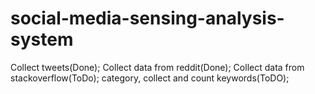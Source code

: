 # social-media-sensing-analysis-system
Collect tweets(Done);
Collect data from reddit(Done);
Collect data from stackoverflow(ToDo);
category, collect and count keywords(ToDO);
